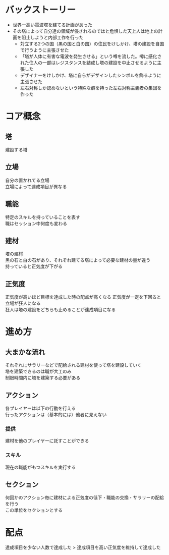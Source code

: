 # バックストーリー
- 世界一高い電波塔を建てる計画があった
- その塔によって自分達の領域が侵されるのではと危惧した天上人は地上の計画を阻止しようと内部工作を行った
  - 対立する2つの国（黒の国と白の国）の住民をけしかけ、塔の建設を自国で行うように主張させた
  - 「塔が人体に有害な電波を発生させる」という噂を流した。噂に感化された住人の一部はレジスタンスを結成し塔の建設を中止させるように主張した
  - デザイナーをけしかけ、塔に自らがデザインしたシンボルを飾るように主張させた
  - 左右対称しか認めないという特殊な癖を持った左右対称主義者の集団を作った

# コア概念
## 塔
建設する塔  

## 立場
自分の置かれてる立場  
立場によって達成項目が異なる

## 職能
特定のスキルを持っていることを表す  
職はセッション中何度も変わる  

## 建材
塔の建材  
黒の石と白の石があり、それぞれ建てる塔によって必要な建材の量が違う   
持っていると正気度が下がる  

## 正気度
正気度が高いほど目標を達成した時の配点が高くなる
正気度が一定を下回ると立場が狂人になる  
狂人は塔の建設をどちらも止めることが達成項目になる  

# 進め方
## 大まかな流れ
それぞれにサラリーなどで配給される建材を使って塔を建設していく  
塔を建築できるのは職が大工のみ  
制限時間内に塔を建築する必要がある  

## アクション
各プレイヤーは以下の行動を行える  
行ったアクションは（基本的には）他者に見えない  

### 提供
建材を他のプレイヤーに託すことができる  

### スキル
現在の職能がもつスキルを実行する

## セクション
何回かのアクション毎に建材による正気度の低下・職能の交換・サラリーの配給を行う  
この単位をセクションとする

# 配点
達成項目を少ない人数で達成した > 達成項目を高い正気度を維持して達成した
